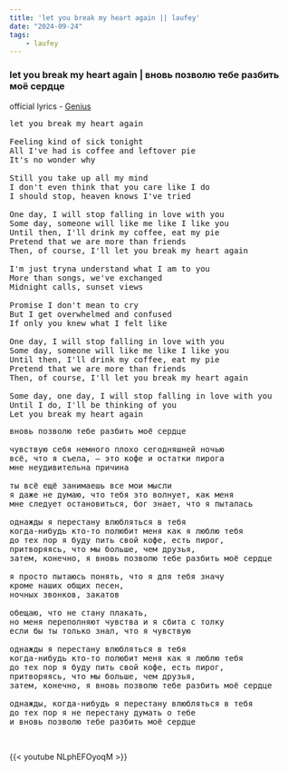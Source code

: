 ```yaml
---
title: 'let you break my heart again || laufey'
date: "2024-09-24"
tags:
    - laufey
---
```


### let you break my heart again | вновь позволю тебе разбить моё сердце

official lyrics - [Genius](https://genius.com/Laufey-let-you-break-my-heart-again-lyrics)

<pre id="column1">
let you break my heart again

Feeling kind of sick tonight
All I've had is coffee and leftover pie
It's no wonder why

Still you take up all my mind
I don't even think that you care like I do
I should stop, heaven knows I've tried

One day, I will stop falling in love with you
Some day, someone will like me like I like you
Until then, I'll drink my coffee, eat my pie
Pretend that we are more than friends
Then, of course, I'll let you break my heart again

I'm just tryna understand what I am to you
More than songs, we've exchanged
Midnight calls, sunset views

Promise I don't mean to cry
But I get overwhelmed and confused
If only you knew what I felt like

One day, I will stop falling in love with you
Some day, someone will like me like I like you
Until then, I'll drink my coffee, eat my pie
Pretend that we are more than friends
Then, of course, I'll let you break my heart again

Some day, one day, I will stop falling in love with you
Until I do, I'll be thinking of you
Let you break my heart again
</pre>

<pre id="column2">
вновь позволю тебе разбить моё сердце

чувствую себя немного плохо сегодняшней ночью
всё, что я съела, – это кофе и остатки пирога
мне неудивительна причина

ты всё ещё занимаешь все мои мысли
я даже не думаю, что тебя это волнует, как меня
мне следует остановиться, бог знает, что я пыталась

однажды я перестану влюбляться в тебя
когда-нибудь кто-то полюбит меня как я люблю тебя
до тех пор я буду пить свой кофе, есть пирог,
притворяясь, что мы больше, чем друзья,
затем, конечно, я вновь позволю тебе разбить моё сердце

я просто пытаюсь понять, что я для тебя значу
кроме наших общих песен,
ночных звонков, закатов

обещаю, что не стану плакать,
но меня переполняют чувства и я сбита с толку
если бы ты только знал, что я чувствую

однажды я перестану влюбляться в тебя
когда-нибудь кто-то полюбит меня как я люблю тебя
до тех пор я буду пить свой кофе, есть пирог,
притворяясь, что мы больше, чем друзья,
затем, конечно, я вновь позволю тебе разбить моё сердце

однажды, когда-нибудь я перестану влюбляться в тебя
до тех пор я не перестану думать о тебе
и вновь позволю тебе разбить моё сердце
</pre>

<br>

{{< youtube NLphEFOyoqM >}}